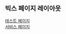## 빅스 페이지 레이아웃
[테스트 페이지](https://popsmile.github.io/bigs-in-toptv/)  
[서비스 페이지](http://toptv.co.kr/free/bigs.asp)
